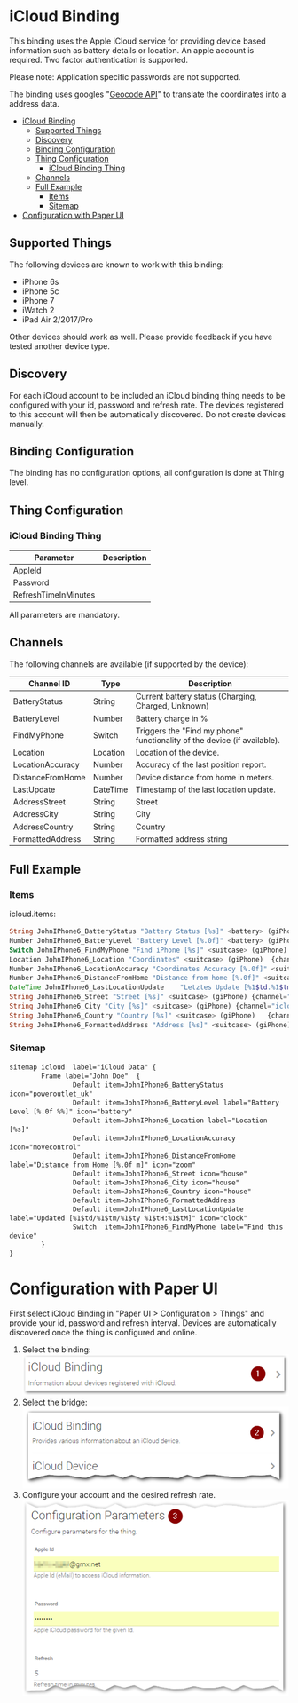 # iCloud Binding

This binding uses the Apple iCloud service for providing device based information such as battery details or location.
An apple account is required. Two factor authentication is supported.

Please note: Application specific passwords are not supported.

The binding uses googles "[Geocode API](https://developers.google.com/maps/documentation/geocoding/)" to translate the coordinates into a address data.

<!-- TOC -->

- [iCloud Binding](#icloud-binding)
    - [Supported Things](#supported-things)
    - [Discovery](#discovery)
    - [Binding Configuration](#binding-configuration)
    - [Thing Configuration](#thing-configuration)
        - [iCloud Binding Thing](#icloud-binding-thing)
    - [Channels](#channels)
    - [Full Example](#full-example)
        - [Items](#items)
        - [Sitemap](#sitemap)
- [Configuration with Paper UI](#configuration-with-paper-ui)

<!-- /TOC -->

## Supported Things

The following devices are known to work with this binding:
* iPhone 6s
* iPhone 5c
* iPhone 7
* iWatch 2
* iPad Air 2/2017/Pro

Other devices should work as well. Please provide feedback if you have tested another device type. 

## Discovery

For each iCloud account to be included an iCloud binding thing needs to be configured with your id, password and refresh rate. The devices registered to this account will then be automatically discovered. Do not create devices manually.

## Binding Configuration

The binding has no configuration options, all configuration is done at Thing level.

## Thing Configuration

### iCloud Binding Thing
| Parameter	| Description |
|-----------|-------------|
|AppleId||
|Password||
|RefreshTimeInMinutes||

All parameters are mandatory.

## Channels

The following channels are available (if supported by the device):

| Channel ID    |Type           | Description |
| ------------- | ------------- |-------------|
| BatteryStatus | String        |Current battery status (Charging, Charged, Unknown) |
| BatteryLevel | Number        | Battery charge in %|
| FindMyPhone   | Switch        | Triggers the "Find my phone" functionality of the device (if available). |
| Location      | Location      | Location of the device.|
| LocationAccuracy      | Number        | Accuracy of the last position report. |
| DistanceFromHome | Number   | Device distance from home in meters.|
| LastUpdate | DateTime | Timestamp of the last location update.| 
| AddressStreet        | String        |Street|
| AddressCity          | String        |City|
| AddressCountry       | String        |Country|
| FormattedAddress | String    |Formatted address string|

## Full Example

### Items
icloud.items:

```php
String JohnIPhone6_BatteryStatus "Battery Status [%s]" <battery> (giPhone)  {channel="icloud:device:YourDeviceID:0:BatteryStatus"}
Number JohnIPhone6_BatteryLevel "Battery Level [%.0f]" <battery> (giPhone) {channel="icloud:device:YourDeviceID:0:BatteryLevel"}
Switch JohnIPhone6_FindMyPhone "Find iPhone [%s]" <suitcase> (giPhone) {channel="icloud:device:YourDeviceID:0:FindMyPhone"}
Location JohnIPhone6_Location "Coordinates" <suitcase> (giPhone)  {channel="icloud:device:YourDeviceID:0:Location"}
Number JohnIPhone6_LocationAccuracy "Coordinates Accuracy [%.0f]" <suitcase> (giPhone){channel="icloud:device:YourDeviceID:0:LocationAccuracy"}
Number JohnIPhone6_DistanceFromHome "Distance from home [%.0f]" <suitcase> (giPhone_A){channel="icloud:device:YourDeviceID:0:DistanceFromHome"}
DateTime JohnIPhone6_LastLocationUpdate    "Letztes Update [%1$td.%1$tm.%1$tY, %1$tH:%1$tM]"   <suitcase>      (giPhone)   {channel="icloud:device:YourDeviceID:0:LastUpdate"}
String JohnIPhone6_Street "Street [%s]" <suitcase> (giPhone) {channel="icloud:device:YourDeviceID e789ef3:0:AddressStreet"}
String JohnIPhone6_City "City [%s]" <suitcase> (giPhone) {channel="icloud:device:YourDeviceID:0:AddressCity"}
String JohnIPhone6_Country "Country [%s]" <suitcase> (giPhone)   {channel="icloud:device:YourDeviceID:0:AddressCountry"}
String JohnIPhone6_FormattedAddress "Address [%s]" <suitcase> (giPhone)   {channel="icloud:device:YourDeviceID:0:FormattedAddress"}
```
### Sitemap
```
sitemap icloud  label="iCloud Data" {
        Frame label="John Doe"  {
                Default item=JohnIPhone6_BatteryStatus icon="poweroutlet_uk"
                Default item=JohnIPhone6_BatteryLevel label="Battery Level [%.0f %%]" icon="battery"
                Default item=JohnIPhone6_Location label="Location [%s]"
                Default item=JohnIPhone6_LocationAccuracy icon="movecontrol"
                Default item=JohnIPhone6_DistanceFromHome label="Distance from Home [%.0f m]" icon="zoom"
                Default item=JohnIPhone6_Street icon="house"
                Default item=JohnIPhone6_City icon="house"
                Default item=JohnIPhone6_Country icon="house"
                Default item=JohnIPhone6_FormattedAddress
                Default item=JohnIPhone6_LastLocationUpdate label="Updated [%1$td/%1$tm/%1$ty %1$tH:%1$tM]" icon="clock"
                Switch  item=JohnIPhone6_FindMyPhone label="Find this device"
        }
}
```
# Configuration with Paper UI 

First select iCloud Binding in "Paper UI > Configuration > Things" and provide your id, password and refresh interval. Devices are automatically discovered once the thing is configured and online.


1.  Select the binding:  
![Select binding](./doc/Config_1.png "Step 1")
2.  Select the bridge:   
![Select bridge](./doc/Config_2.png "Step 2") 
3.  Configure your account and the desired refresh rate. 
![Configure](./doc/Config_3.png "Step 3") 